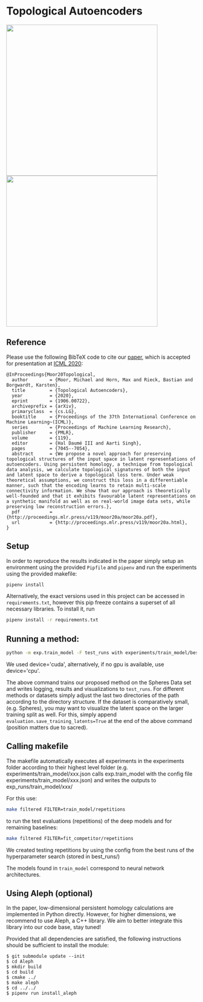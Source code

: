 # Topological Autoencoders

<img src="animations/topoae.gif" width="400"> <img src="animations/vanilla.gif" width="400">

## Reference

Please use the following BibTeX code to cite our [paper](https://arxiv.org/abs/1906.00722),
which is accepted for presentation at [ICML 2020](https://icml.cc/Conferences/2020):

```
@InProceedings{Moor20Topological,
  author        = {Moor, Michael and Horn, Max and Rieck, Bastian and Borgwardt, Karsten},
  title         = {Topological Autoencoders},
  year          = {2020},
  eprint        = {1906.00722},
  archiveprefix = {arXiv},
  primaryclass  = {cs.LG},
  booktitle     = {Proceedings of the 37th International Conference on Machine Learning~(ICML)},
  series        = {Proceedings of Machine Learning Research},
  publisher     = {PMLR},
  volume        = {119},
  editor        = {Hal Daumé III and Aarti Singh},
  pages         = {7045--7054},
  abstract      = {We propose a novel approach for preserving topological structures of the input space in latent representations of autoencoders. Using persistent homology, a technique from topological data analysis, we calculate topological signatures of both the input and latent space to derive a topological loss term. Under weak theoretical assumptions, we construct this loss in a differentiable manner, such that the encoding learns to retain multi-scale connectivity information. We show that our approach is theoretically well-founded and that it exhibits favourable latent representations on a synthetic manifold as well as on real-world image data sets, while preserving low reconstruction errors.},
  pdf           = {http://proceedings.mlr.press/v119/moor20a/moor20a.pdf},
  url           = {http://proceedings.mlr.press/v119/moor20a.html},
}
```  

## Setup
In order to reproduce the results indicated in the paper simply setup an
environment using the provided `Pipfile` and `pipenv` and run the experiments
using the provided makefile:

```bash
pipenv install 
```

Alternatively, the exact versions used in this project can be accessed in ```requirements.txt```, however
this pip freeze contains a superset of all necessary libraries. To install it, run
```bash
pipenv install -r requirements.txt 
```
  
## Running a method:
```bash
python -m exp.train_model -F test_runs with experiments/train_model/best_runs/Spheres/TopoRegEdgeSymmetric.json device='cuda'   
```   
We used device='cuda', alternatively, if no gpu is available, use device='cpu'.

The above command trains our proposed method on the Spheres Data set and writes logging, results and visualizations to `test_runs`. For different methods or datasets
simply adjust the last two directories of the path according to the directory structure.
If the dataset is comparatively small, (e.g. Spheres), you may want to visualize the latent space on the larger training split as well. For this, simply append 
``` evaluation.save_training_latents=True ``` at the end of the above command (position matters due to sacred).


## Calling makefile
The makefile automatically executes all experiments in the experiments folder
according to their highest level folder (e.g. experiments/train_model/xxx.json
calls exp.train_model with the config file experiments/train_model/xxx.json)
and writes the outputs to exp_runs/train_model/xxx/

For this use:
```bash
make filtered FILTER=train_model/repetitions
```
to run the test evaluations (repetitions) of the deep models
and for remaining baselines:
```bash
make filtered FILTER=fit_competitor/repetitions
```

We created testing repetitions by using the config from the best runs of the hyperparameter search (stored in best_runs/)


The models found in `train_model` correspond to neural network architectures.  

## Using Aleph (optional)

In the paper, low-dimensional persistent homology calculations are
implemented in Python directly. However, for higher dimensions, we
recommend to use Aleph, a C++ library. We aim to better integrate this
library into our code base, stay tuned!

Provided that all dependencies are satisfied, the following instructions should be sufficient
to install the module:

    $ git submodule update --init
    $ cd Aleph
    $ mkdir build
    $ cd build
    $ cmake ../
    $ make aleph
    $ cd ../../
    $ pipenv run install_aleph

